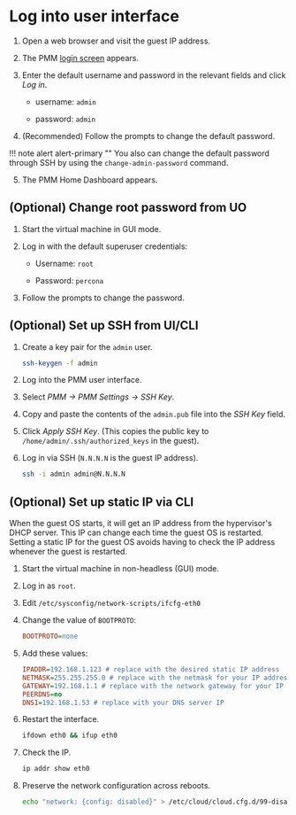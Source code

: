 # Log into user interface

1. Open a web browser and visit the guest IP address.

2. The PMM [login screen](../../get-started/interface.md) appears.

3. Enter the default username and password in the relevant fields and click *Log in*.

    - username: `admin`

    - password: `admin`

4. (Recommended) Follow the prompts to change the default password.

!!! note alert alert-primary ""
    You also can change the default password through SSH by using the `change-admin-password` command.

5. The PMM Home Dashboard appears.

## (Optional) Change root password from UO

1. Start the virtual machine in GUI mode.

2. Log in with the default superuser credentials:

    - Username: `root`

    - Password: `percona`

3. Follow the prompts to change the password.

## (Optional) Set up SSH from UI/CLI


1. Create a key pair for the `admin` user.

    ```sh
    ssh-keygen -f admin
    ```

2. Log into the PMM user interface.

3. Select *PMM → PMM Settings → SSH Key*.

4. Copy and paste the contents of the `admin.pub` file into the *SSH Key* field.

5. Click *Apply SSH Key*. (This copies the public key to `/home/admin/.ssh/authorized_keys` in the guest).

6. Log in via SSH (`N.N.N.N` is the guest IP address).

    ```sh
    ssh -i admin admin@N.N.N.N
    ```

## (Optional) Set up static IP via CLI

When the guest OS starts, it will get an IP address from the hypervisor's DHCP server. This IP can change each time the guest OS is restarted. Setting a static IP for the guest OS avoids having to check the IP address whenever the guest is restarted.


1. Start the virtual machine in non-headless (GUI) mode.

2. Log in as `root`.

3. Edit `/etc/sysconfig/network-scripts/ifcfg-eth0`

4. Change the value of `BOOTPROTO`:

    ```ini
    BOOTPROTO=none
    ```

5. Add these values:

    ```ini
    IPADDR=192.168.1.123 # replace with the desired static IP address
    NETMASK=255.255.255.0 # replace with the netmask for your IP address
    GATEWAY=192.168.1.1 # replace with the network gateway for your IP address
    PEERDNS=no
    DNS1=192.168.1.53 # replace with your DNS server IP
    ```

6. Restart the interface.

    ```sh
    ifdown eth0 && ifup eth0
    ```

7. Check the IP.

    ```sh
    ip addr show eth0
    ```
8. Preserve the network configuration across reboots.

    ```sh
    echo "network: {config: disabled}" > /etc/cloud/cloud.cfg.d/99-disable-network-config.cfg
    ```